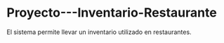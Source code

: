 # Proyecto---Inventario-Restaurante
El sistema permite llevar un inventario utilizado en restaurantes.
